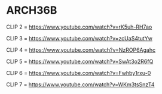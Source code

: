 # ARCH36B
CLIP 2 = https://www.youtube.com/watch?v=rK5uh-RH7ao

CLIP 3 = https://www.youtube.com/watch?v=zcUaS4tutYw

CLIP 4 = https://www.youtube.com/watch?v=NzROP6Agahc

CLIP 5 = https://www.youtube.com/watch?v=SwAt3o2R6fQ

CLIP 6 = https://www.youtube.com/watch?v=Fwhby1rxu-0

CLIP 7 = https://www.youtube.com/watch?v=WKm3tsSnzT4
